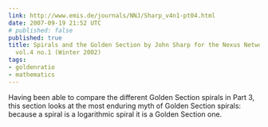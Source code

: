 ```yaml
---
link: http://www.emis.de/journals/NNJ/Sharp_v4n1-pt04.html
date: 2007-09-19 21:52 UTC
# published: false
published: true
title: Spirals and the Golden Section by John Sharp for the Nexus Network Journal
  vol.4 no.1 (Winter 2002)
tags:
- goldenratio
- mathematics
---
```


Having been able to compare the different Golden Section spirals in Part 3, this section looks at the most enduring myth of Golden Section spirals: because a spiral is a logarithmic spiral it is a Golden Section one.
